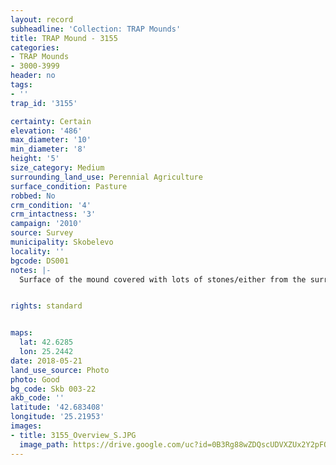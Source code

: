 ```yaml
---
layout: record
subheadline: 'Collection: TRAP Mounds'
title: TRAP Mound - 3155
categories:
- TRAP Mounds
- 3000-3999
header: no
tags:
- ''
trap_id: '3155'

certainty: Certain
elevation: '486'
max_diameter: '10'
min_diameter: '8'
height: '5'
size_category: Medium
surrounding_land_use: Perennial Agriculture
surface_condition: Pasture
robbed: No
crm_condition: '4'
crm_intactness: '3'
campaign: '2010'
source: Survey
municipality: Skobelevo
locality: ''
bgcode: DS001
notes: |-
  Surface of the mound covered with lots of stones/either from the surrounding pasture or from the mound.


rights: standard


maps:
  lat: 42.6285
  lon: 25.2442
date: 2018-05-21
land_use_source: Photo
photo: Good
bg_code: Skb 003-22
akb_code: ''
latitude: '42.683408'
longitude: '25.21953'
images:
- title: 3155_Overview_S.JPG
  image_path: https://drive.google.com/uc?id=0B3Rg88wZDQscUDVXZUx2Y2pFOVU
---
```

